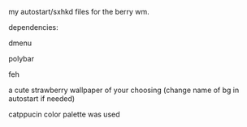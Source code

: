 my autostart/sxhkd files for the berry wm.


dependencies:

dmenu

polybar

feh

a cute strawberry wallpaper of your choosing (change name of bg in autostart if needed)


catppucin color palette was used
